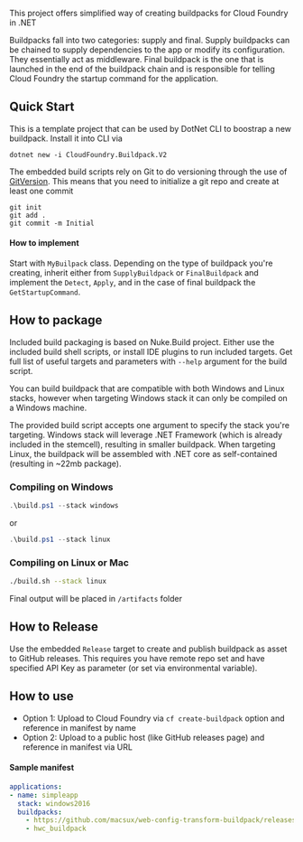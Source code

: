 This project offers simplified way of creating buildpacks for Cloud Foundry in .NET

Buildpacks fall into two categories: supply and final. Supply buildpacks can be chained to supply dependencies to the app or modify its configuration. They essentially act as middleware. Final buildpack is the one that is launched in the end of the buildpack chain and is responsible for telling Cloud Foundry the startup command for the application.

## Quick Start

This is a template project that can be used by DotNet CLI to boostrap a new buildpack. Install it into CLI via

```shell
dotnet new -i CloudFoundry.Buildpack.V2
```

The embedded build scripts rely on Git to do versioning through the use of [GitVersion](https://gitversion.readthedocs.io/en/latest/). This means that you need to initialize a git repo and create at least one commit

```shell
git init
git add .
git commit -m Initial
```

#### How to implement

Start with `MyBuilpack` class. Depending on the type of buildpack you're creating, inherit either from `SupplyBuildpack` or `FinalBuildpack` and implement the `Detect`, `Apply`, and in the case of final buildpack the `GetStartupCommand`.

## How to package

Included build packaging is based on Nuke.Build project. Either use the included build shell scripts, or install IDE plugins to run included targets. Get full list of useful targets and parameters with `--help` argument for the build script. 

You can build buildpack that are compatible with both Windows and Linux stacks, however when targeting Windows stack it can only be compiled on a Windows machine.

The provided build script accepts one argument to specify the stack you're targeting. Windows stack will leverage .NET Framework (which is already included in the stemcell), resulting in smaller buildpack. When targeting Linux, the buildpack will be assembled with .NET core as self-contained (resulting in ~22mb package).

### Compiling on Windows

```powershell
.\build.ps1 --stack windows
```

or

```powershell
.\build.ps1 --stack linux
```

### Compiling on Linux or Mac

```bash
./build.sh --stack linux
```

Final output will be placed in `/artifacts` folder

## How to Release

Use the embedded `Release` target to create and publish buildpack as asset to GitHub releases. This requires you have remote repo set and have specified API Key as parameter (or set via environmental variable).

## How to use

* Option 1: Upload to Cloud Foundry via `cf create-buildpack` option and reference in manifest by name
* Option 2: Upload to a public host (like GitHub releases page) and reference in manifest via URL

#### Sample manifest


```yaml
applications:
- name: simpleapp
  stack: windows2016
  buildpacks: 
    - https://github.com/macsux/web-config-transform-buildpack/releases/download/1.0/web-config-transform-buildpack.zip
    - hwc_buildpack
```

